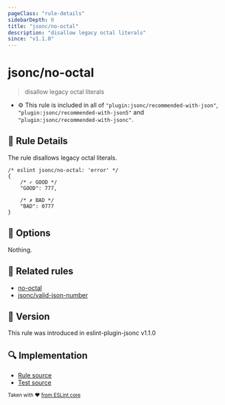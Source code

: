 ```yaml
---
pageClass: "rule-details"
sidebarDepth: 0
title: "jsonc/no-octal"
description: "disallow legacy octal literals"
since: "v1.1.0"
---
```

# jsonc/no-octal

> disallow legacy octal literals

- :gear: This rule is included in all of `"plugin:jsonc/recommended-with-json"`, `"plugin:jsonc/recommended-with-json5"` and `"plugin:jsonc/recommended-with-jsonc"`.

## :book: Rule Details

The rule disallows legacy octal literals.

<eslint-code-block>

<!-- eslint-skip -->

```json5
/* eslint jsonc/no-octal: 'error' */
{
    /* ✓ GOOD */
    "GOOD": 777,

    /* ✗ BAD */
    "BAD": 0777
}
```

</eslint-code-block>

## :wrench: Options

Nothing.

## :couple: Related rules

- [no-octal]
- [jsonc/valid-json-number]

[no-octal]: https://eslint.org/docs/rules/no-octal
[jsonc/valid-json-number]: ./valid-json-number.md

## :rocket: Version

This rule was introduced in eslint-plugin-jsonc v1.1.0

## :mag: Implementation

- [Rule source](https://github.com/ota-meshi/eslint-plugin-jsonc/blob/master/lib/rules/no-octal.ts)
- [Test source](https://github.com/ota-meshi/eslint-plugin-jsonc/blob/master/tests/lib/rules/no-octal.ts)

<sup>Taken with ❤️ [from ESLint core](https://eslint.org/docs/rules/no-octal)</sup>
